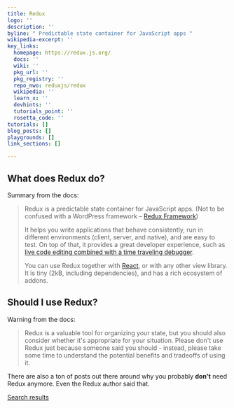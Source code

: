```yaml
---
title: Redux
logo: ''
description: ''
byline: " Predictable state container for JavaScript apps "
wikipedia-excerpt: ''
key_links:
  homepage: https://redux.js.org/
  docs: ''
  wiki: ''
  pkg_url: ''
  pkg_registry: ''
  repo_nwo: reduxjs/redux
  wikipedia: ''
  learn_x: ''
  devhints: ''
  tutorials_point: ''
  rosetta_code: ''
tutorials: []
blog_posts: []
playgrounds: []
link_sections: []

---
```

## What does Redux do?

Summary from the docs:

> Redux is a predictable state container for JavaScript apps. (Not to be confused with a WordPress framework – [Redux Framework](https://redux.io))
>
> It helps you write applications that behave consistently, run in different environments (client, server, and native), and are easy to test. On top of that, it provides a great developer experience, such as [live code editing combined with a time traveling debugger](https://github.com/reduxjs/redux-devtools).
>
> You can use Redux together with [React](https://reactjs.org), or with any other view library. It is tiny (2kB, including dependencies), and has a rich ecosystem of addons.

## Should I use Redux?

Warning from the docs:

> Redux is a valuable tool for organizing your state, but you should also consider whether it's appropriate for your situation. Please don't use Redux just because someone said you should - instead, please take some time to understand the potential benefits and tradeoffs of using it.

There are also a ton of posts out there around why you probably **don't** need Redux anymore. Even the Redux author said that.

[Search results](https://duckduckgo.com/?q=you+probably+don%27t+need+redux&t=ffab&ia=web)